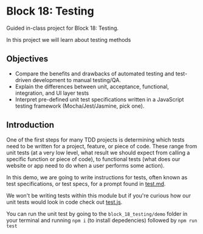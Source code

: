 # Block 18: Testing 
Guided in-class project for Block 18: Testing.

In this project we will learn about testing methods 

## Objectives
* Compare the benefits and drawbacks of automated testing and test-driven development to manual testing/QA.
* Explain the differences between unit, acceptance, functional, integration, and UI layer tests
* Interpret pre-defined unit test specifications written in a JavaScript testing framework (Mocha/Jest/Jasmine, pick one).

## Introduction
One of the first steps for many TDD projects is determining which tests need to be written for a project, feature, or piece of code. These range from unit tests (at a very low level, what result we should expect from calling a specific function or piece of code), to functional tests (what does our website or app need to do when a user performs some action).

In this demo, we are going to write instructions for tests, often known as test specifications, or test specs, for a prompt found in [test.md](./test.md). 

We won't be writing tests within this module but if you're curious how our unit tests would look in code check out [test.js](./test.js). 

You can run the unit test by going to the `block_18_testing/demo` folder in your terminal and running `npm i` (to install depedencies) followed by `npm run test`